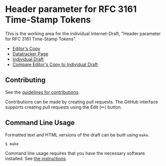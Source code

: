# Header parameter for RFC 3161 Time-Stamp Tokens

This is the working area for the individual Internet-Draft, "Header parameter for RFC 3161 Time-Stamp Tokens".

* [Editor's Copy](https://ietf-scitt.github.io/draft-birkholz-cose-tsa-tst-header-parameter/#go.draft-birkholz-cose-tsa-tst-header-parameter.html)
* [Datatracker Page](https://datatracker.ietf.org/doc/draft-birkholz-cose-tsa-tst-header-parameter)
* [Individual Draft](https://datatracker.ietf.org/doc/html/draft-birkholz-cose-tsa-tst-header-parameter)
* [Compare Editor's Copy to Individual Draft](https://ietf-scitt.github.io/draft-birkholz-cose-tsa-tst-header-parameter/#go.draft-birkholz-cose-tsa-tst-header-parameter.diff)


## Contributing

See the
[guidelines for contributions](https://github.com/ietf-scitt/draft-birkholz-cose-tsa-tst-header-parameter/blob/main/CONTRIBUTING.md).

Contributions can be made by creating pull requests.
The GitHub interface supports creating pull requests using the Edit (✏) button.


## Command Line Usage

Formatted text and HTML versions of the draft can be built using `make`.

```sh
$ make
```

Command line usage requires that you have the necessary software installed.  See
[the instructions](https://github.com/martinthomson/i-d-template/blob/main/doc/SETUP.md).

